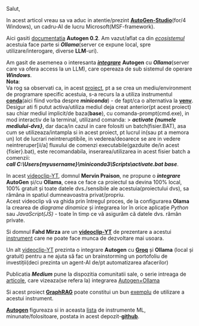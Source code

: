 Salut,

In acest articol vreau sa va aduc in atentie/prezint [**AutoGen-Studio**](https://github.com/microsoft/autogen)(for/4 Windows), un cadru-AI de lucru Microsoft(MSF-framework).

Aici gasiti [documentatia](https://microsoft.github.io/autogen/0.2/docs/Getting-Started) **Autogen 0.2**. Am vazut/aflat ca din [*ecosistemul*](https://microsoft.github.io/autogen/0.2/docs/ecosystem) acestuia face parte si ***Ollama***(server ce expune local, spre utilizare/interogare, diverse **LLM**-uri).

Am gasit de asemenea o interesanta [***integrare***](https://github.com/hqnicolas/WindowsAutoGenStudio) **Autogen** cu ***Ollama***(server care va ofera access la un LLM), care opereaza de sub sistemul de operare ***Windows***.<br/> 
**Nota**:<br/>
Va rog sa observati ca, in acest [proiect](https://github.com/hqnicolas/WindowsAutoGenStudio),  pt a se crea un mediu/environment de programare specific acestuia, s-a recurs la a utiliza instrumentul [**conda**](https://docs.conda.io/projects/conda/en/latest/user-guide/tasks/manage-environments.html)(aici fiind vorba despre ***miniconda***) - de fapt/ca o alternativa la [**venv**](https://www.hostinger.com/tutorials/how-to-create-a-python-virtual-environment?utm_campaign=Generic-Tutorials-DSA|NT:Se|LO:Other-EU&utm_medium=ppc&gad_source=1&gclid=CjwKCAiAnKi8BhB0EiwA58DA4ddSoInE-7FDra-YwLql4eTmUFQUzMQd_EhcCp_I31A9tLbdsFPGaRoCCfIQAvD_BwE).
Desigur ati fi putut activa/utiliza  mediul deja creat anterior(pt acest proiect) sau chiar mediul implicit/de baza(**base**), cu comanda-prompt(cmd.exe), in mod interactiv de la terminal, utilizand comanda: > ***activate {numele mediului-dvs}***,  dar daca/in cazul in care folositi un batch(fisier.BAT), asa cum se utilizeaza/intampla si in acest proiect,  pt lucrul in(sau pt a memora un) lot de lucrari neintreruptibile, in vederea/deoarece se are in vedere neintreruper[ii/a] fluxului de comenzi executabile(gazduite de/in acest {fisier}.bat), este recomandabila, inserarea/utilizarea in acest fisier batch a comenzii:<br/> ***call C:\Users\{myusername}\miniconda3\Scripts\activate.bat base***.

In acest [videoclip-YT](https://www.youtube.com/watch?v=DMYCJe1vBVA&ab_channel=MervinPraison), domnul **Mervin Praison**, ne propune o ***integrare*** **AutoGen** și/cu **Ollama**, ceea ce face ca proiectul sa devina 100% local, 100% gratuit și toate datele dvs./sensibile ale acestuia(proiectului dvs), sa rămâna in spatiul dumneavoastra privat/propriu.<br/>
Acest videoclip vă va ghida prin întregul proces, de la configurarea **Olama** la crearea de *diagrame dinamice* și integrarea lor în orice aplicație *Python* sau *JavaScript(JS)* - toate în timp ce vă asigurăm că datele dvs. rămân private.

Si domnul **Fahd Mirza** are un [**videoclip-YT**](https://www.youtube.com/watch?v=Kv2DqHO0-1s&ab_channel=FahdMirza) de prezentare a acestui [instrument](https://autogen-studio.com/autogen-studio-ui) care ne poate face munca de dezvoltare mai usoara.

Un alt [videoclip-YT](https://www.youtube.com/watch?v=5YpVs7bkg7k&ab_channel=YaronBeen) prezinta o integrare **Autogen** cu [**Groq**](https://www.getguru.com/reference/what-is-groq-ai-and-how-to-use-it) și **Ollama** (local și gratuit) pentru a ne ajuta să fac un brainstorming un portofoliu de investiții(deci prezinta un agent-AI de/pt automatizarea afacerilor) 

Publicatia ***Medium*** pune la dispozitia comunitatii sale, o serie intreaga de [articole](https://medium.com/@amit25173/langchain-vs-autogen-60b32cca03fc), care vizeaza(se refera la) integrarea [Autogen+Ollama](https://medium.com/@shmilysyg/getting-started-with-autogen-studio-crafting-ai-agents-with-ollama-or-lm-studio-21e715350eab)

Si acest proiect [**GraphRAG**](https://github.com/karthik-codex/Autogen_GraphRAG_Ollama) poate constitui un bun [exemplu](https://www.youtube.com/watch?v=Dv0kVWMSISs&ab_channel=PromptEngineer) de utilizare a acestui instrument.

[**Autogen**](https://www.youtube.com/watch?v=dCCr52uT0W8&ab_channel=1littlecoder) figureaza si in aceasta [lista](https://github.com/underlines/awesome-ml/blob/master/llm-tools.md) de instrumente ML, minunate/folositoare,  postata in acest depozit-[**github**](https://github.com/underlines/awesome-ml/blob/master/llm-tools.md).
